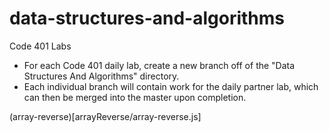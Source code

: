 # data-structures-and-algorithms
Code 401 Labs

* For each Code 401 daily lab, create a new branch off of the "Data Structures And Algorithms" directory.
* Each individual branch will contain work for the daily partner lab, which can then be merged into the master upon completion. 

(array-reverse)[arrayReverse/array-reverse.js]
